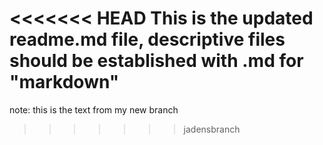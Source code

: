 <<<<<<< HEAD
This is the updated readme.md file, descriptive files should be established with .md for "markdown"
=======

note: this is the text from my new branch
>>>>>>> jadensbranch
